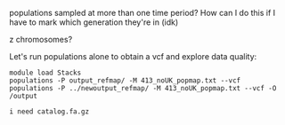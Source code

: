 populations sampled at more than one time period? How can I do this if I have to mark which generation they're in (idk)

z chromosomes?



Let's run populations alone to obtain a vcf and explore data quality:
```
module load Stacks
populations -P output_refmap/ -M 413_noUK_popmap.txt --vcf
populations -P ../newoutput_refmap/ -M 413_noUK_popmap.txt --vcf -O /output

i need catalog.fa.gz
